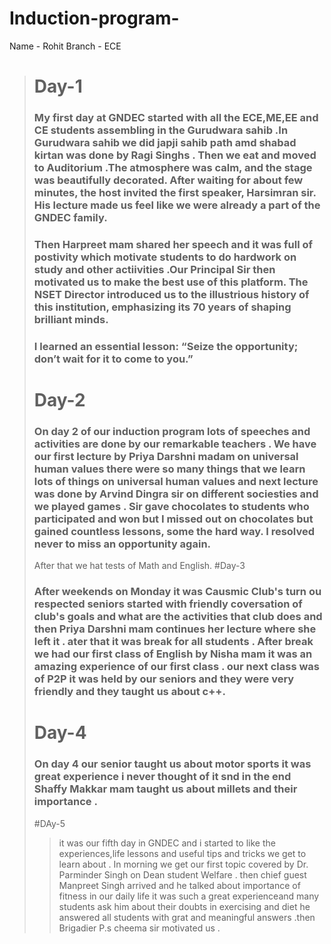 # Induction-program-
Name - Rohit     Branch - ECE
># Day-1
>### My first day at GNDEC started with all the ECE,ME,EE and CE students assembling in the Gurudwara sahib .In Gurudwara sahib we did japji sahib path amd shabad kirtan was done by Ragi Singhs . Then we eat and moved to Auditorium .The atmosphere was calm, and the stage was beautifully decorated. After waiting for about few minutes, the host invited the first speaker, Harsimran sir. His lecture made us feel like we were already a part of the GNDEC family.
>### Then Harpreet mam shared her speech and it was full of postivity which motivate students to do hardwork on study and other actiivities .Our Principal Sir then motivated us to make the best use of this platform. The NSET Director introduced us to the illustrious history of this institution, emphasizing its 70 years of shaping brilliant minds.
>### I learned an essential lesson: “Seize the opportunity; don’t wait for it to come to you.”
># Day-2
> ### On day 2 of our induction program lots of speeches and activities are done by our remarkable teachers  . We have our first lecture by Priya Darshni madam on universal human values there were so many things that we learn lots of things on universal human values and next lecture was done by Arvind Dingra sir on different sociesties and we played games . Sir gave chocolates to students who participated and won but I missed out on chocolates but gained countless lessons, some the hard way. I resolved never to miss an opportunity again.
>After that we hat tests of Math and English.
>#Day-3
>### After weekends on Monday it was Causmic Club's turn ou respected seniors started with friendly coversation of club's goals and what are the activities that club does and then Priya Darshni mam continues her lecture where she left it . ater that it was break for all students . After break  we had our first class of English by Nisha mam it was an amazing experience of our first class . our next class was of P2P it was held by our seniors and they were very friendly and they taught us about c++.
># Day-4
>### On day 4 our senior taught us about motor sports it was great experience i never thought of it snd in the end Shaffy Makkar mam taught us about millets and their importance .
>#DAy-5
>>it was our fifth day in GNDEC and i started to like the experiences,life lessons and useful tips and tricks we get to learn about . In morning we get our first topic covered by Dr. Parminder Singh on Dean student Welfare . then chief guest Manpreet Singh arrived and he talked about importance of fitness in our daily life it was such a great experienceand many students ask him about their doubts in exercising and diet he answered all students with grat and meaningful answers .then Brigadier P.s cheema sir motivated us .





















